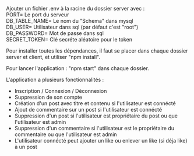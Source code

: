 Ajouter un fichier .env à la racine du dossier server avec :  
PORT= Le port du serveur  
DB_TABLE_NAME= Le nom du "Schema" dans mysql  
DB_USER= Utilisateur dans sql (par défaut c'est "root")  
DB_PASSWORD= Mot de passe dans sql   
SECRET_TOKEN= Clé secréte aléatoire pour le token  

Pour installer toutes les dépendances, il faut se placer dans chaque dossier server et client, et utiliser "npm install".  
  
Pour lancer l'application : "npm start" dans chaque dossier.  

L'application a plusieurs fonctionnalités : 
- Inscription / Connexion / Déconnexion
- Suppression de son compte
- Création d'un post avec titre et contenu si l'utilisateur est connécté
- Ajout de commentaire sur un post si l'utilisateur est connécté
- Suppression d'un post si l'utilisateur est propriétaire du post ou que l'utilisateur est admin
- Suppression d'un commentaire si l'utilisateur est le propriétaire du commentaire ou que l'utilisateur est admin
- L'utilisateur connécté peut ajouter un like ou enlever un like (si déja like) à un post 
